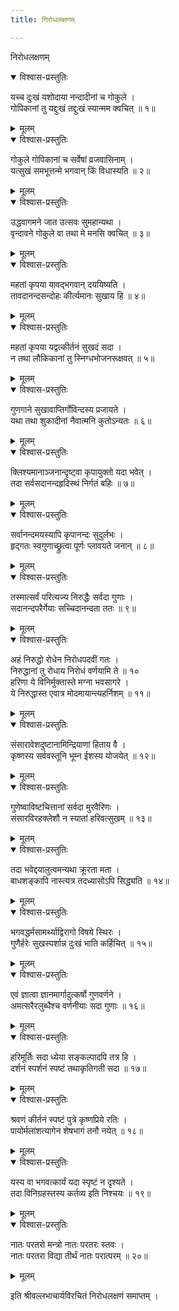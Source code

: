 ```yaml
---
title: निरोधलक्षणम्

---
```

  
 निरोधलक्षणम्

<details open><summary>विश्वास-प्रस्तुतिः</summary>

यच्च दुःखं यशोदाया नन्दादीनां च गोकुले ।  
गोपिकानां तु यद्दुःखं तद्दुःखं स्यान्मम क्वचित् ॥ १॥
</details>

<details><summary>मूलम्</summary>

यच्च दुःखं यशोदाया नन्दादीनां च गोकुले ।  
गोपिकानां तु यद्दुःखं तद्दुःखं स्यान्मम क्वचित् ॥ १॥
</details>

<details open><summary>विश्वास-प्रस्तुतिः</summary>

गोकुले गोपिकानां च सर्वेषां व्रजवासिनाम् ।  
यत्सुखं समभूत्तन्मे भगवान् किं विधास्यति ॥ २॥
</details>

<details><summary>मूलम्</summary>

गोकुले गोपिकानां च सर्वेषां व्रजवासिनाम् ।  
यत्सुखं समभूत्तन्मे भगवान् किं विधास्यति ॥ २॥
</details>

<details open><summary>विश्वास-प्रस्तुतिः</summary>

उद्धवागमने जात उत्सवः सुमहान्यथा ।  
वृन्दावने गोकुले वा तथा मे मनसि क्वचित् ॥ ३॥
</details>

<details><summary>मूलम्</summary>

उद्धवागमने जात उत्सवः सुमहान्यथा ।  
वृन्दावने गोकुले वा तथा मे मनसि क्वचित् ॥ ३॥
</details>

<details open><summary>विश्वास-प्रस्तुतिः</summary>

महतां कृपया यावद्भगवान् दययिष्यति ।  
तावदानन्दसन्दोहः कीर्त्यमानः सुखाय हि ॥ ४॥
</details>

<details><summary>मूलम्</summary>

महतां कृपया यावद्भगवान् दययिष्यति ।  
तावदानन्दसन्दोहः कीर्त्यमानः सुखाय हि ॥ ४॥
</details>

<details open><summary>विश्वास-प्रस्तुतिः</summary>

महतां कृपया यद्वत्कीर्तनं सुखदं सदा ।  
न तथा लौकिकानां तु स्निग्धभोजनरूक्षवत् ॥ ५॥
</details>

<details><summary>मूलम्</summary>

महतां कृपया यद्वत्कीर्तनं सुखदं सदा ।  
न तथा लौकिकानां तु स्निग्धभोजनरूक्षवत् ॥ ५॥
</details>

<details open><summary>विश्वास-प्रस्तुतिः</summary>

गुणगाने सुखावाप्तिर्गोविन्दस्य प्रजायते ।  
यथा तथा शुकादीनां नैवात्मनि कुतोऽन्यतः ॥ ६॥
</details>

<details><summary>मूलम्</summary>

गुणगाने सुखावाप्तिर्गोविन्दस्य प्रजायते ।  
यथा तथा शुकादीनां नैवात्मनि कुतोऽन्यतः ॥ ६॥
</details>

<details open><summary>विश्वास-प्रस्तुतिः</summary>

क्लिश्यमानाञ्जनान्दृष्ट्वा कृपायुक्तो यदा भवेत् ।  
तदा सर्वसदानन्दहृदिस्थं निर्गतं बहिः ॥ ७॥
</details>

<details><summary>मूलम्</summary>

क्लिश्यमानाञ्जनान्दृष्ट्वा कृपायुक्तो यदा भवेत् ।  
तदा सर्वसदानन्दहृदिस्थं निर्गतं बहिः ॥ ७॥
</details>

<details open><summary>विश्वास-प्रस्तुतिः</summary>

सर्वानन्दमयस्यापि कृपानन्दः सुदुर्लभः ।  
हृद्गतः स्वगुणाच्छ्रुत्वा पूर्णः प्लावयते जनान् ॥ ८॥
</details>

<details><summary>मूलम्</summary>

सर्वानन्दमयस्यापि कृपानन्दः सुदुर्लभः ।  
हृद्गतः स्वगुणाच्छ्रुत्वा पूर्णः प्लावयते जनान् ॥ ८॥
</details>

<details open><summary>विश्वास-प्रस्तुतिः</summary>

तस्मात्सर्वं परित्यज्य निरुद्धैः सर्वदा गुणाः ।  
सदानन्दपरैर्गेयाः सच्चिदानन्दता ततः ॥ ९॥
</details>

<details><summary>मूलम्</summary>

तस्मात्सर्वं परित्यज्य निरुद्धैः सर्वदा गुणाः ।  
सदानन्दपरैर्गेयाः सच्चिदानन्दता ततः ॥ ९॥
</details>

<details open><summary>विश्वास-प्रस्तुतिः</summary>

अहं निरुद्धो रोधेन निरोधपदवीं गतः ।  
निरुद्धानां तु रोधाय निरोधं वर्णयामि ते ॥ १०  
हरिणा ये विनिर्मुक्तास्ते मग्ना भवसागरे ।  
ये निरुद्धास्त एवात्र मोदमायान्त्यहर्निशम् ॥ ११॥
</details>

<details><summary>मूलम्</summary>

अहं निरुद्धो रोधेन निरोधपदवीं गतः ।  
निरुद्धानां तु रोधाय निरोधं वर्णयामि ते ॥ १०  
हरिणा ये विनिर्मुक्तास्ते मग्ना भवसागरे ।  
ये निरुद्धास्त एवात्र मोदमायान्त्यहर्निशम् ॥ ११॥
</details>

<details open><summary>विश्वास-प्रस्तुतिः</summary>

संसारावेशदुष्टानामिन्द्रियाणां हिताय वै ।  
कृष्णस्य सर्ववस्तूनि भूम्न ईशस्य योजयेत् ॥ १२॥
</details>

<details><summary>मूलम्</summary>

संसारावेशदुष्टानामिन्द्रियाणां हिताय वै ।  
कृष्णस्य सर्ववस्तूनि भूम्न ईशस्य योजयेत् ॥ १२॥
</details>

<details open><summary>विश्वास-प्रस्तुतिः</summary>

गुणेष्वाविष्टचित्तानां सर्वदा मुरवैरिणः ।  
संसारविरहक्लेशौ न स्यातां हरिवत्सुखम् ॥ १३॥
</details>

<details><summary>मूलम्</summary>

गुणेष्वाविष्टचित्तानां सर्वदा मुरवैरिणः ।  
संसारविरहक्लेशौ न स्यातां हरिवत्सुखम् ॥ १३॥
</details>

<details open><summary>विश्वास-प्रस्तुतिः</summary>

तदा भवेद्दयालुत्वमन्यथा क्रूरता मता ।  
बाधशङ्कापि नास्त्यत्र तदध्यासोऽपि सिद्ध्यति ॥ १४॥
</details>

<details><summary>मूलम्</summary>

तदा भवेद्दयालुत्वमन्यथा क्रूरता मता ।  
बाधशङ्कापि नास्त्यत्र तदध्यासोऽपि सिद्ध्यति ॥ १४॥
</details>

<details open><summary>विश्वास-प्रस्तुतिः</summary>

भगवद्धर्मसामर्थ्याद्विरागो विषये स्थिरः ।  
गुणैर्हरेः सुखस्पर्शान्न दुःखं भाति कर्हिचित् ॥ १५॥
</details>

<details><summary>मूलम्</summary>

भगवद्धर्मसामर्थ्याद्विरागो विषये स्थिरः ।  
गुणैर्हरेः सुखस्पर्शान्न दुःखं भाति कर्हिचित् ॥ १५॥
</details>

<details open><summary>विश्वास-प्रस्तुतिः</summary>

एवं ज्ञात्वा ज्ञानमार्गादुत्कर्षो गुणवर्णने ।  
अमत्सरैरलुब्धैश्च वर्णनीयाः सदा गुणाः ॥ १६॥
</details>

<details><summary>मूलम्</summary>

एवं ज्ञात्वा ज्ञानमार्गादुत्कर्षो गुणवर्णने ।  
अमत्सरैरलुब्धैश्च वर्णनीयाः सदा गुणाः ॥ १६॥
</details>

<details open><summary>विश्वास-प्रस्तुतिः</summary>

हरिमूर्तिः सदा ध्येया सङ्कल्पादपि तत्र हि ।  
दर्शनं स्पर्शनं स्पष्टं तथाकृतिगती सदा ॥ १७॥
</details>

<details><summary>मूलम्</summary>

हरिमूर्तिः सदा ध्येया सङ्कल्पादपि तत्र हि ।  
दर्शनं स्पर्शनं स्पष्टं तथाकृतिगती सदा ॥ १७॥
</details>

<details open><summary>विश्वास-प्रस्तुतिः</summary>

श्रवणं कीर्तनं स्पष्टं पुत्रे कृष्णप्रिये रतिः ।  
पायोर्मलांशत्यागेन शेषभागं तनौ नयेत् ॥ १८॥
</details>

<details><summary>मूलम्</summary>

श्रवणं कीर्तनं स्पष्टं पुत्रे कृष्णप्रिये रतिः ।  
पायोर्मलांशत्यागेन शेषभागं तनौ नयेत् ॥ १८॥
</details>

<details open><summary>विश्वास-प्रस्तुतिः</summary>

यस्य वा भगवत्कार्यं यदा स्पृष्टं न दृश्यते ।  
तदा विनिग्रहस्तस्य कर्तव्य इति निश्चयः ॥ १९॥
</details>

<details><summary>मूलम्</summary>

यस्य वा भगवत्कार्यं यदा स्पृष्टं न दृश्यते ।  
तदा विनिग्रहस्तस्य कर्तव्य इति निश्चयः ॥ १९॥
</details>

<details open><summary>विश्वास-प्रस्तुतिः</summary>

नातः परतरो मन्त्रो नातः परतरः स्तवः ।  
नातः परतरा विद्या तीर्थं नातः परात्परम् ॥ २०॥
</details>

<details><summary>मूलम्</summary>

नातः परतरो मन्त्रो नातः परतरः स्तवः ।  
नातः परतरा विद्या तीर्थं नातः परात्परम् ॥ २०॥
</details>  
  
इति श्रीवल्लभाचार्यविरचितं निरोधलक्षणं समाप्तम् ।  
  
  

  

